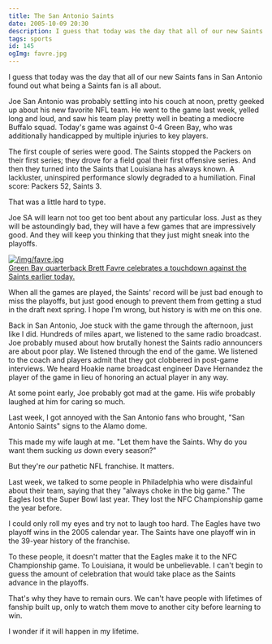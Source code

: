 ```yaml
---
title: The San Antonio Saints
date: 2005-10-09 20:30
description: I guess that today was the day that all of our new Saints fans in San Antonio found out what being a Saints fan is all about.  Joe San Antonio was probably settling into his couch at noon, pretty geeked up about his new favorite NFL team.  He went to the game last week, yelled long and loud, and saw his team play pretty well in beating a mediocre Buffalo squad.  Today's game was against 0-4 Green Bay, who was additionally handicapped by multiple injuries to key players.
tags: sports
id: 145
ogImg: favre.jpg
---
```

I guess that today was the day that all of our new Saints fans in San Antonio found out what being a Saints fan is all about.

Joe San Antonio was probably settling into his couch at noon, pretty geeked up about his new favorite NFL team.  He went to the game last week, yelled long and loud, and saw his team play pretty well in beating a mediocre Buffalo squad.  Today's game was against 0-4 Green Bay, who was additionally handicapped by multiple injuries to key players.

The first couple of series were good.  The Saints stopped the Packers on their first series; they drove for a field goal their first offensive series.  And then they turned into the Saints that Louisiana has always known.  A lackluster, uninspired performance slowly degraded to a humiliation.  Final score:  Packers 52, Saints 3.

That was a little hard to type.

Joe SA will learn not too get too bent about any particular loss.  Just as they will be astoundingly bad, they will have a few games that are impressively good.  And they will keep you thinking that they just might sneak into the playoffs.

<a class="lightview alignright" href="/img/favre.jpg" data-lightview-caption="Green Bay quarterback Brett Favre celebrates a touchdown against the Saints earlier today." data-lightview-group="group1" style="width:350px;"><img src="/img/favre.jpg" alt="/img/favre.jpg"><br><span class="caption">Green Bay quarterback Brett Favre celebrates a touchdown against the Saints earlier today.</span></a>

When all the games are played, the Saints' record will be just bad enough to miss the playoffs, but just good enough to prevent them from getting a stud in the draft next spring.  I hope I'm wrong, but history is with me on this one.

Back in San Antonio, Joe stuck with the game through the afternoon, just like I did.  Hundreds of miles apart, we listened to the same radio broadcast.  Joe probably mused about how brutally honest the Saints radio announcers are about poor play.  We listened through the end of the game.  We listened to the coach and players admit that they got clobbered in post-game interviews.  We heard Hoakie name broadcast engineer Dave Hernandez the player of the game in lieu of honoring an actual player in any way.

At some point early, Joe probably got mad at the game.  His wife probably laughed at him for caring so much.

Last week, I got annoyed with the San Antonio fans who brought, "San Antonio Saints" signs to the Alamo dome.

This made my wife laugh at me.  "Let them have the Saints. Why do you want them sucking *us* down every season?"

But they're *our* pathetic NFL franchise.  It matters.

Last week, we talked to some people in Philadelphia who were disdainful about their team, saying that they "always choke in the big game."  The Eagles lost the Super Bowl last year.  They lost the NFC Championship game the year before.

I could only roll my eyes and try not to laugh too hard.  The Eagles have two playoff wins in the 2005 calendar year.  The Saints have one playoff win in the 39-year history of the franchise.

To these people, it doesn't matter that the Eagles make it to the NFC Championship game.  To Louisiana, it would be unbelievable.  I can't begin to guess the amount of celebration that would take place as the Saints advance in the playoffs. 

That's why they have to remain ours.  We can't have people with lifetimes of fanship built up, only to watch them move to another city before learning to win.

I wonder if it will happen in my lifetime.  
